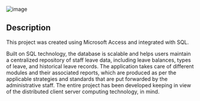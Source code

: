 ![image](https://github.com/GoodbyeKittyy/SQL-Integrated-Order-Database/assets/161730857/207b89e0-3f44-4e01-b810-19f3ae05dc06)


 ## Description

This project was created using Microsoft Access and integrated with SQL. 

Built on SQL technology, the database is scalable and helps users maintain a centralized repository of staff leave data, including leave balances, types of leave, and historical leave records. The application takes care of different modules and their associated reports, which are produced as per the applicable strategies and standards that are put forwarded by the administrative staff. The entire project has been developed keeping in view of the distributed client server computing technology, in mind.
